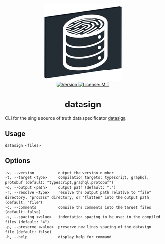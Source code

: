 <p align="center">
    <img src="https://raw.githubusercontent.com/plurid/datasign/master/about/identity/datasign-logo.png" height="250px">
    <br />
    <a target="_blank" href="https://www.npmjs.com/package/@plurid/datasign">
        <img src="https://img.shields.io/npm/v/@plurid/datasign.svg?logo=npm&colorB=1380C3&style=for-the-badge" alt="Version">
    </a>
    <a target="_blank" href="https://github.com/plurid/datasign/blob/master/packages/datasign/LICENSE">
        <img src="https://img.shields.io/badge/license-MIT-blue.svg?colorB=1380C3&style=for-the-badge" alt="License: MIT">
    </a>
</p>



<h1 align="center">
    datasign
</h1>


CLI for the single source of truth data specificator [datasign](https://github.com/plurid/datasign).


## Usage

    datasign <files>

## Options

    -v, --version           output the version number
    -t, --target <type>     compilation targets: typescript, graphql, protobuf (default: "typescript,graphql,protobuf")
    -o, --output <path>     output path (default: ".")
    -r, --resolve <type>    resolve the output path relative to "file" directory, "process" directory, or "flatten" into the output path (default: "file")
    -c, --comments          compile the comments into the target files (default: false)
    -s, --spacing <value>   indentation spacing to be used in the compiled files (default: "4")
    -p, --preserve <value>  preserve new lines spacing of the datasign file (default: false)
    -h, --help              display help for command

